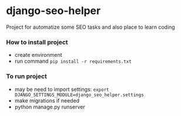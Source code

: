 # django-seo-helper

Project for automatize some SEO tasks and also place to learn coding

### How to install project
- create environment
- run command `pip install -r requirements.txt`

### To run project
- may be need to import settings: `export DJANGO_SETTINGS_MODULE=django_seo_helper.settings`
- make migrations if needed
- python manage.py runserver
